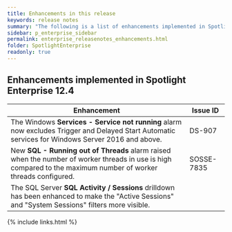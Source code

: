```yaml
---
title: Enhancements in this release
keywords: release notes
summary: "The following is a list of enhancements implemented in Spotlight Enterprise 12.4"
sidebar: p_enterprise_sidebar
permalink: enterprise_releasenotes_enhancements.html
folder: SpotlightEnterprise
readonly: true
---
```


## Enhancements implemented in Spotlight Enterprise 12.4

Enhancement | Issue ID
------------|---------
The Windows **Services - Service not running** alarm now excludes Trigger and Delayed Start Automatic services for Windows Server 2016 and above. | DS-907
New **SQL - Running out of Threads** alarm raised when the number of worker threads in use is high compared to the maximum number of worker threads configured. | SOSSE-7835
The SQL Server **SQL Activity / Sessions** drilldown has been enhanced to make the "Active Sessions" and "System Sessions" filters more visible. | 



{% include links.html %}
